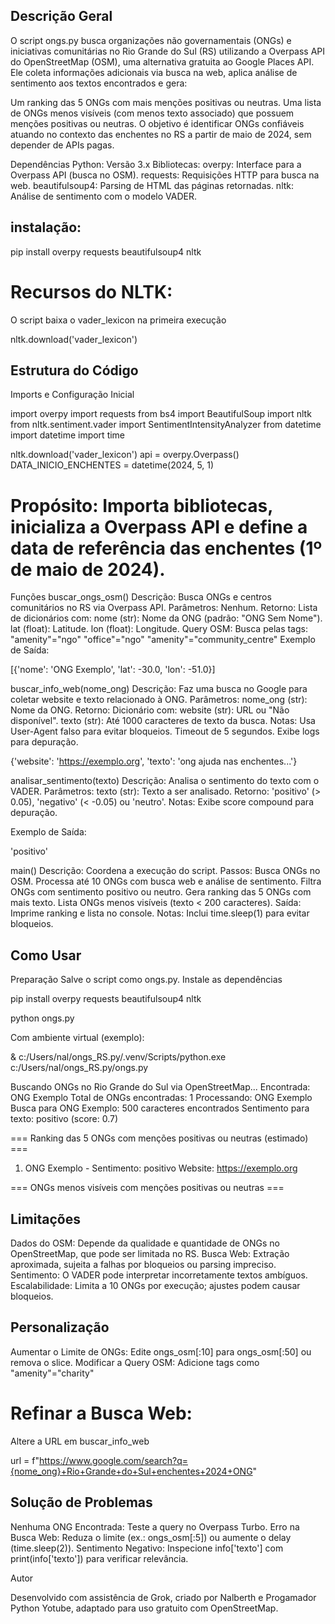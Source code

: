 ## Descrição Geral
O script ongs.py busca organizações não governamentais (ONGs) e iniciativas comunitárias no Rio Grande do Sul (RS) utilizando a Overpass API do OpenStreetMap (OSM), uma alternativa gratuita ao Google Places API. Ele coleta informações adicionais via busca na web, aplica análise de sentimento aos textos encontrados e gera:

Um ranking das 5 ONGs com mais menções positivas ou neutras.
Uma lista de ONGs menos visíveis (com menos texto associado) que possuem menções positivas ou neutras.
O objetivo é identificar ONGs confiáveis atuando no contexto das enchentes no RS a partir de maio de 2024, sem depender de APIs pagas.

Dependências
Python: Versão 3.x
Bibliotecas:
overpy: Interface para a Overpass API (busca no OSM).
requests: Requisições HTTP para busca na web.
beautifulsoup4: Parsing de HTML das páginas retornadas.
nltk: Análise de sentimento com o modelo VADER.

## instalação:
pip install overpy requests beautifulsoup4 nltk


# Recursos do NLTK:
O script baixa o vader_lexicon na primeira execução

nltk.download('vader_lexicon')

## Estrutura do Código
Imports e Configuração Inicial

import overpy
import requests
from bs4 import BeautifulSoup
import nltk
from nltk.sentiment.vader import SentimentIntensityAnalyzer
from datetime import datetime
import time

nltk.download('vader_lexicon')
api = overpy.Overpass()
DATA_INICIO_ENCHENTES = datetime(2024, 5, 1)

# Propósito: Importa bibliotecas, inicializa a Overpass API e define a data de referência das enchentes (1º de maio de 2024).


Funções
buscar_ongs_osm()
Descrição: Busca ONGs e centros comunitários no RS via Overpass API.
Parâmetros: Nenhum.
Retorno: Lista de dicionários com:
nome (str): Nome da ONG (padrão: "ONG Sem Nome").
lat (float): Latitude.
lon (float): Longitude.
Query OSM: Busca pelas tags:
"amenity"="ngo"
"office"="ngo"
"amenity"="community_centre"
Exemplo de Saída: 

[{'nome': 'ONG Exemplo', 'lat': -30.0, 'lon': -51.0}]


buscar_info_web(nome_ong)
Descrição: Faz uma busca no Google para coletar website e texto relacionado à ONG.
Parâmetros:
nome_ong (str): Nome da ONG.
Retorno: Dicionário com:
website (str): URL ou "Não disponível".
texto (str): Até 1000 caracteres de texto da busca.
Notas:
Usa User-Agent falso para evitar bloqueios.
Timeout de 5 segundos.
Exibe logs para depuração.

{'website': 'https://exemplo.org', 'texto': 'ong ajuda nas enchentes...'}


analisar_sentimento(texto)
Descrição: Analisa o sentimento do texto com o VADER.
Parâmetros:
texto (str): Texto a ser analisado.
Retorno: 'positivo' (> 0.05), 'negativo' (< -0.05) ou 'neutro'.
Notas: Exibe score compound para depuração.


Exemplo de Saída: 

'positivo'


main()
Descrição: Coordena a execução do script.
Passos:
Busca ONGs no OSM.
Processa até 10 ONGs com busca web e análise de sentimento.
Filtra ONGs com sentimento positivo ou neutro.
Gera ranking das 5 ONGs com mais texto.
Lista ONGs menos visíveis (texto < 200 caracteres).
Saída: Imprime ranking e lista no console.
Notas: Inclui time.sleep(1) para evitar bloqueios.



## Como Usar

Preparação
Salve o script como ongs.py.
Instale as dependências

pip install overpy requests beautifulsoup4 nltk

python ongs.py


Com ambiente virtual (exemplo):

& c:/Users/nal/ongs_RS.py/.venv/Scripts/python.exe c:/Users/nal/ongs_RS.py/ongs.py


Buscando ONGs no Rio Grande do Sul via OpenStreetMap...
Encontrada: ONG Exemplo
Total de ONGs encontradas: 1
Processando: ONG Exemplo
Busca para ONG Exemplo: 500 caracteres encontrados
Sentimento para texto: positivo (score: 0.7)

=== Ranking das 5 ONGs com menções positivas ou neutras (estimado) ===
1. ONG Exemplo - Sentimento: positivo
   Website: https://exemplo.org

=== ONGs menos visíveis com menções positivas ou neutras ===


## Limitações

Dados do OSM: Depende da qualidade e quantidade de ONGs no OpenStreetMap, que pode ser limitada no RS.
Busca Web: Extração aproximada, sujeita a falhas por bloqueios ou parsing impreciso.
Sentimento: O VADER pode interpretar incorretamente textos ambíguos.
Escalabilidade: Limita a 10 ONGs por execução; ajustes podem causar bloqueios.


## Personalização

Aumentar o Limite de ONGs:
Edite ongs_osm[:10] para ongs_osm[:50] ou remova o slice.
Modificar a Query OSM:
Adicione tags como "amenity"="charity"


# Refinar a Busca Web:
Altere a URL em buscar_info_web


url = f"https://www.google.com/search?q={nome_ong}+Rio+Grande+do+Sul+enchentes+2024+ONG"


## Solução de Problemas


Nenhuma ONG Encontrada:
Teste a query no Overpass Turbo.
Erro na Busca Web:
Reduza o limite (ex.: ongs_osm[:5]) ou aumente o delay (time.sleep(2)).
Sentimento Negativo:
Inspecione info['texto'] com print(info['texto']) para verificar relevância.


Autor

Desenvolvido com assistência de Grok, criado por Nalberth e Progamador Python Yotube, adaptado para uso gratuito com OpenStreetMap.

